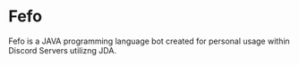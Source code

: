 # Fefo
Fefo is a JAVA programming language bot created for personal usage within Discord Servers utilizng JDA.
